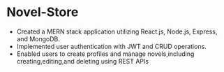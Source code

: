 # Novel-Store

 <ul><li>Created a MERN stack application utilizing React.js, Node.js, Express, and MongoDB.<br>
  <li/>Implemented user authentication with JWT and CRUD operations.<li>
 Enabled users to create profiles and manage novels,including creating,editing,and deleting using REST APIs
  <ul/>
